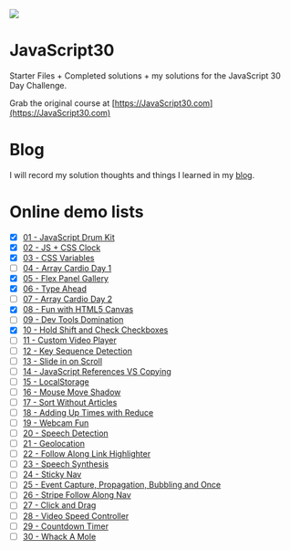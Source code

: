 ![](https://javascript30.com/images/JS3-social-share.png)

# JavaScript30

Starter Files + Completed solutions + my solutions for the JavaScript 30 Day Challenge.

Grab the original course at [https://JavaScript30.com](https://JavaScript30.com)

# Blog
I will record my solution thoughts and things I learned in my [blog](https://xg-wang.github.io/tags/JavaScript30/).

# Online demo lists
- [x] [01 - JavaScript Drum Kit](https://xg-wang.github.io/JavaScript30/01%20-%20JavaScript%20Drum%20Kit)
- [x] [02 - JS + CSS Clock](https://xg-wang.github.io/JavaScript30/02%20-%20JS%20+%20CSS%20Clock)
- [x] [03 - CSS Variables](https://xg-wang.github.io/JavaScript30/03%20-%20CSS%20Variables)
- [ ] [04 - Array Cardio Day 1]()
- [x] [05 - Flex Panel Gallery](https://xg-wang.github.io/JavaScript30/05%20-%20Flex%20Panel%20Gallery)
- [x] [06 - Type Ahead](https://xg-wang.github.io/JavaScript30/06%20-%20Type%20Ahead/index.html)
- [ ] [07 - Array Cardio Day 2]()
- [x] [08 - Fun with HTML5 Canvas](https://xg-wang.github.io/JavaScript30/08%20-%20Fun%20with%20HTML5%20Canvas/index.html)
- [ ] [09 - Dev Tools Domination]()
- [x] [10 - Hold Shift and Check Checkboxes](https://xg-wang.github.io/JavaScript30/10%20-%20Hold%20Shift%20and%20Check%20Checkboxes/index.html)
- [ ] [11 - Custom Video Player]()
- [ ] [12 - Key Sequence Detection]()
- [ ] [13 - Slide in on Scroll]()
- [ ] [14 - JavaScript References VS Copying]()
- [ ] [15 - LocalStorage]()
- [ ] [16 - Mouse Move Shadow]()
- [ ] [17 - Sort Without Articles]()
- [ ] [18 - Adding Up Times with Reduce]()
- [ ] [19 - Webcam Fun]()
- [ ] [20 - Speech Detection]()
- [ ] [21 - Geolocation]()
- [ ] [22 - Follow Along Link Highlighter]()
- [ ] [23 - Speech Synthesis]()
- [ ] [24 - Sticky Nav]()
- [ ] [25 - Event Capture, Propagation, Bubbling and Once]()
- [ ] [26 - Stripe Follow Along Nav]()
- [ ] [27 - Click and Drag]()
- [ ] [28 - Video Speed Controller]()
- [ ] [29 - Countdown Timer]()
- [ ] [30 - Whack A Mole]()
